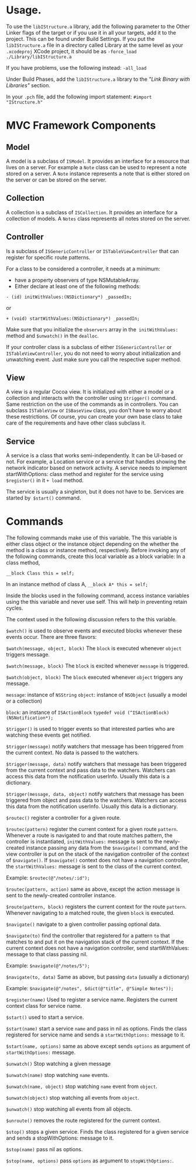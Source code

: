 Usage.
======

To use the `libIStructure.a` library, add the following parameter to the
Other Linker flags of the target or if you use it in all your targets, add
it to the project. This can be found under Build Settings.
If you put the `libIStructure.a` file in a directory called Library at the same
level as your `.xcodeproj` XCode project, it should be as
`-force_load ./Library/libIStructure.a`

If you have problems, use the following instead:
`-all_load`

Under Build Phases, add the `libIStructure.a` library to the *"Link Binary with Libraries"* section.

In your `.pch` file, add the following import statement: `#import "IStructure.h"`

MVC Framework Components
========================

Model
-----

A model is a subclass of `ISModel`.
It provides an interface for a resource that lives on a server.
For example a `Note` class can be used to represent a note
stored on a server. A `Note` instance represents a note that is either
stored on the server or can be stored on the server.

Collection
----------

A collection is a subclass of `ISCollection`.
It provides an interface for a collection of models.
A `Notes` class represents all notes stored on the server.


Controller
----------

Is a subclass of `ISGenericController` or `ISTableViewController`
that can register for specific route patterns.

For a class to be considered a controller, it needs at a minimum:

* have a property observers of type NSMutableArray.
* Either declare at least one of the following methods:

`- (id) initWithValues:(NSDictionary*) _passedIn;`


or


`+ (void) startWithValues:(NSDictionary*) _passedIn;`

Make sure that you initialize the `observers` array in the` initWithValues:` method
and `$unwatch()` in the `dealloc`.

If your controller class is a subclass of either `ISGenericController` or `ISTableViewController`, you do not need to worry about initialization and unwatching event. Just make sure you call the respective super method.

View
----

A view is a regular Cocoa view. It is initialized with either a model or a collection and interacts with the controller using `$trigger()` command.
Same restriction on the use of the commands as in controllers. You can subclass `ISTableView` or `ISBaseView` class, you don't have to worry about these restrictions.
Of course, you can create your own base class to take care of the requirements and have other class subclass it.


Service
-------

A service is a class that works semi-independently. It can be UI-based or not.
For example, a Location service or a service that handles showing the
network indicator based on network activity.
A service needs to implement startWithOptions: class method and register for
the service using `$register()` in it `+ load` method.

The service is usually a singleton, but it does not have to be.
Services are started by` $start()` command.


Commands
========
The following commands make use of this variable.
The this variable is either class object or the instance object
depending on the whether the method is a class or instance method,
respectively. Before invoking any of the following commands, create this
local variable as a block variable:
In a class method,

`__block Class this = self;`

In an instance method of class A,
`__block A* this = self;`

Inside the blocks used in the following command, access instance variables
using the this variable and never use self. This will help in preventing retain cycles.

The context used in the following discussion refers to the this variable.


`$watch()` is used to observe events and executed blocks whenever
these events occur. There are three flavors:

`$watch(message, object, block)`
The `block` is executed whenever `object` triggers message.

`$watch(message, block)`
The `block` is excited whenever `message` is triggered.

`$watch(object, block)`
The `block` executed whenever `object` triggers any message.

`message`: instance of `NSString`
`object`: instance of `NSObject` (usually a model or a collection)

`block`: an instance of `ISActionBlock`
`typedef void (^ISActionBlock)(NSNotification*);`


`$trigger()` is used to trigger events so that interested parties who are watching these events get notified.

`$trigger(message)`
notify watchers that message has been triggered from the current context.
No data is passed to the watchers.

`$trigger(message, data)`
notify watchers that message has been triggered from the current context and pass data to the watchers. Watchers can access this data from the notification userInfo.
Usually this data is a dictionary.

`$trigger(message, data, object)`
notify watchers that message has been triggered from object and pass data to the watchers. Watchers can access this data from the notification userInfo.
Usually this data is a dictionary.


`$routec()`
register a controller for a given route.

`$routec(pattern)`
register the current context for a given route `pattern`. Whenever a route is navigated to and that route matches pattern, the controller is instantiated,
`initWithValues:` message is sent to the newly-created instance passing any data from the `$navigate()` command, and the view controller is put on the stack of the navigation controller of the context of `$navigate()`. If `$navigate()` context does not have a navigation controller, the `startWithValues:` message is sent to the class of the current context.

Example:
`$routec(@"/notes/:id");`


`$routec(pattern, action)`
same as above, except the action message is sent to the newly-created controller instance.


`$route(pattern, block)`
registers the current context for the route `pattern`.
Whenever navigating to a matched route, the given `block` is executed.


`$navigate()`
navigate to a given controller passing optional data.

`$navigate(to)`
find the controller that registered for a pattern `to` that matches to and put it on the navigation stack of the current context. If the current context does not have a navigation controller, send startWithValues: message to that class passing nil.

Example:
`$navigate(@"/notes/5");`

`$navigate(to, data)`
Same as above, but passing `data` (usually a dictionary)

Example:
`$navigate(@"/notes", $dict(@"title", @"Simple Notes"));`


`$register(name)`
Used to register a service name.
Registers the current context class for service name.

`$start()`
used to start a service.

`$start(name)`
start a service `name` and pass in nil as options.
Finds the class registered for service name and
sends a `startWithOptions:` message to it.

`$start(name, options)`
same as above except sends `options` as argument of
`startWithOptions:` message.


`$unwatch()`
Stop watching a given message

`$unwatch(name)`
stop watching `name` events.

`$unwatch(name, object)`
stop watching `name` event from `object`.

`$unwatch(object)`
stop watching all events from `object`.

`$unwatch()`
stop watching all events from all objects.


`$unroute()`
removes the route registered for the current context.

`$stop()`
stops a given service. Finds the class registered for a given service and
sends a stopWithOptions: message to it.

`$stop(name)`
pass nil as options.

`$stop(name, options)`
pass `options` as argument to `stopWithOptions:`.